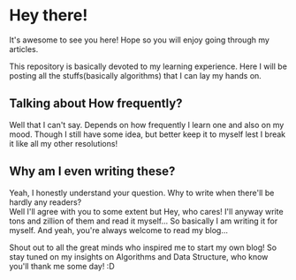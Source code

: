 # Hey there!

It's awesome to see you here! Hope so you will enjoy going through my articles. 

This repository is basically devoted to my learning experience. Here I will be posting all the stuffs\(basically algorithms\) that I can lay my hands on.

## Talking about How frequently?

Well that I can't say. Depends on how frequently I learn one and also on my mood. Though I still have some idea, but better keep it to myself lest I break it like all my other resolutions!

## Why am I even writing these?

Yeah, I honestly understand your question. Why to write when there'll be hardly any readers?  
Well I'll agree with you to some extent but Hey, who cares! I'll anyway write tons and zillion of them and read it myself... So basically I am writing it for myself. And yeah, you're always welcome to read my blog...  
  
Shout out to all the great minds who inspired me to start my own blog! So stay tuned on my insights on Algorithms and Data Structure, who know you'll thank me some day! :D

